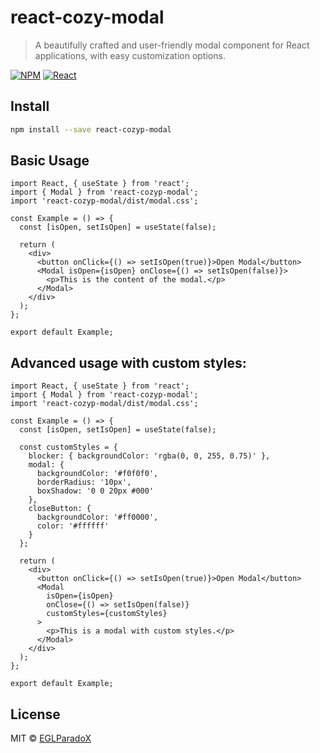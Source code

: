 # react-cozy-modal

> A beautifully crafted and user-friendly modal component for React applications, with easy customization options.

[![NPM](https://img.shields.io/npm/v/react-cozyp-modal.svg)](https://www.npmjs.com/package/react-cozyp-modal) [![React](https://img.shields.io/badge/React-%E2%9C%94-blue)](https://reactjs.org/)

## Install

```bash
npm install --save react-cozyp-modal
```

## Basic Usage

```tsx
import React, { useState } from 'react';
import { Modal } from 'react-cozyp-modal';
import 'react-cozyp-modal/dist/modal.css';

const Example = () => {
  const [isOpen, setIsOpen] = useState(false);

  return (
    <div>
      <button onClick={() => setIsOpen(true)}>Open Modal</button>
      <Modal isOpen={isOpen} onClose={() => setIsOpen(false)}>
        <p>This is the content of the modal.</p>
      </Modal>
    </div>
  );
};

export default Example;
```

## Advanced usage with custom styles:

```tsx
import React, { useState } from 'react';
import { Modal } from 'react-cozyp-modal';
import 'react-cozyp-modal/dist/modal.css';

const Example = () => {
  const [isOpen, setIsOpen] = useState(false);

  const customStyles = {
    blocker: { backgroundColor: 'rgba(0, 0, 255, 0.75)' },
    modal: { 
      backgroundColor: '#f0f0f0',
      borderRadius: '10px',
      boxShadow: '0 0 20px #000'
    },
    closeButton: { 
      backgroundColor: '#ff0000',
      color: '#ffffff'
    }
  };

  return (
    <div>
      <button onClick={() => setIsOpen(true)}>Open Modal</button>
      <Modal 
        isOpen={isOpen} 
        onClose={() => setIsOpen(false)}
        customStyles={customStyles}
      >
        <p>This is a modal with custom styles.</p>
      </Modal>
    </div>
  );
};

export default Example;
```

## License

MIT © [EGLParadoX](https://github.com/EGLParadoX)
